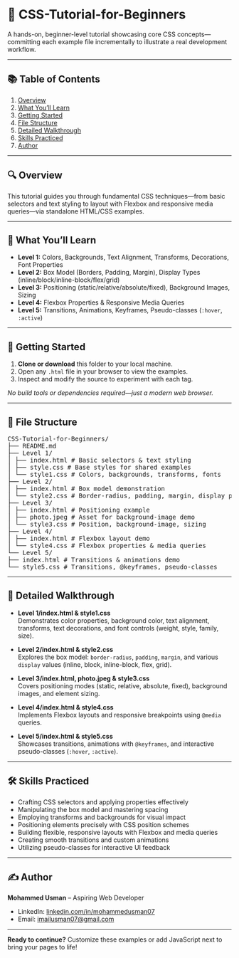 # 🎨 CSS-Tutorial-for-Beginners 

A hands-on, beginner-level tutorial showcasing core CSS concepts—committing each example file incrementally to illustrate a real development workflow.

---

## 📚 Table of Contents

1. [Overview](#overview)  
2. [What You’ll Learn](#what-youll-learn)  
3. [Getting Started](#getting-started)  
4. [File Structure](#file-structure)  
5. [Detailed Walkthrough](#detailed-walkthrough)  
6. [Skills Practiced](#skills-practiced)  
7. [Author](#author)

---
<a id="overview"></a>
## 🔍 Overview

This tutorial guides you through fundamental CSS techniques—from basic selectors and text styling to layout with Flexbox and responsive media queries—via standalone HTML/CSS examples.

---
<a id="what-youll-learn"></a>
## 🎯 What You’ll Learn

- **Level 1:** Colors, Backgrounds, Text Alignment, Transforms, Decorations, Font Properties  
- **Level 2:** Box Model (Borders, Padding, Margin), Display Types (inline/block/inline-block/flex/grid)  
- **Level 3:** Positioning (static/relative/absolute/fixed), Background Images, Sizing  
- **Level 4:** Flexbox Properties & Responsive Media Queries  
- **Level 5:** Transitions, Animations, Keyframes, Pseudo-classes (`:hover`, `:active`)

---
<a id="getting-started"></a>
## 🚀 Getting Started

1. **Clone or download** this folder to your local machine.  
2. Open any `.html` file in your browser to view the examples.  
3. Inspect and modify the source to experiment with each tag.  

_No build tools or dependencies required—just a modern web browser._

---
<a id="file-structure"></a>
## 📂 File Structure
<pre>
CSS-Tutorial-for-Beginners/
├── README.md
├── Level 1/
│ ├── index.html # Basic selectors & text styling
│ ├── style.css # Base styles for shared examples
│ └── style1.css # Colors, backgrounds, transforms, fonts
├── Level 2/
│ ├── index.html # Box model demonstration
│ └── style2.css # Border-radius, padding, margin, display props
├── Level 3/
│ ├── index.html # Positioning example
│ ├── photo.jpeg # Asset for background-image demo
│ └── style3.css # Position, background-image, sizing
├── Level 4/
│ ├── index.html # Flexbox layout demo
│ └── style4.css # Flexbox properties & media queries
└── Level 5/
├── index.html # Transitions & animations demo
└── style5.css # Transitions, @keyframes, pseudo-classes
</pre>
---
<a id="detailed-walkthrough"></a>
## 🔎 Detailed Walkthrough

- **Level 1/index.html & style1.css**  
  Demonstrates color properties, background color, text alignment, transforms, text decorations, and font controls (weight, style, family, size).

- **Level 2/index.html & style2.css**  
  Explores the box model: `border-radius`, `padding`, `margin`, and various `display` values (inline, block, inline-block, flex, grid).

- **Level 3/index.html, photo.jpeg & style3.css**  
  Covers positioning modes (static, relative, absolute, fixed), background images, and element sizing.

- **Level 4/index.html & style4.css**  
  Implements Flexbox layouts and responsive breakpoints using `@media` queries.

- **Level 5/index.html & style5.css**  
  Showcases transitions, animations with `@keyframes`, and interactive pseudo-classes (`:hover`, `:active`).

---
<a id="skills-practiced"></a>
## 🛠️ Skills Practiced

- Crafting CSS selectors and applying properties effectively  
- Manipulating the box model and mastering spacing  
- Employing transforms and backgrounds for visual impact  
- Positioning elements precisely with CSS position schemes  
- Building flexible, responsive layouts with Flexbox and media queries  
- Creating smooth transitions and custom animations  
- Utilizing pseudo-classes for interactive UI feedback  

---
<a id="author"></a>
## ✍️ Author
**Mohammed Usman** – Aspiring Web Developer  
- LinkedIn: [linkedin.com/in/mohammedusman07](https://www.linkedin.com/in/mohammedusman07/)  
- Email: <imailusman07@gmail.com>

---

**Ready to continue?** Customize these examples or add JavaScript next to bring your pages to life!  
